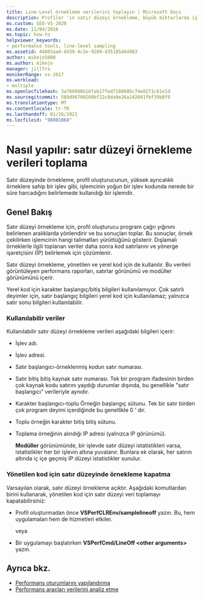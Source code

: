```yaml
---
title: Line-Level örnekleme verilerini toplayın | Microsoft Docs
description: Profiler 'ın satır düzeyi örnekleme, büyük miktarlarda işlemci süresi kullanan kodu nasıl açığa çıkartabilecek hakkında bilgi edinin. Hem yönetilen hem de yerel kodla birlikte çalışarak.
ms.custom: SEO-VS-2020
ms.date: 11/04/2016
ms.topic: how-to
helpviewer_keywords:
- performance tools, line-level sampling
ms.assetid: 44803aad-dd39-4c2e-9209-d35185d44983
author: mikejo5000
ms.author: mikejo
manager: jillfra
monikerRange: vs-2017
ms.workload:
- multiple
ms.openlocfilehash: 3a760980b16fab17fed7180b0bc74e0271c61e1d
ms.sourcegitcommit: 589d96700208bf22c8da9e26a1d2041fbf39b8f9
ms.translationtype: MT
ms.contentlocale: tr-TR
ms.lasthandoff: 01/26/2021
ms.locfileid: "98801068"
---
```

# <a name="how-to-collect-line-level-sampling-data"></a>Nasıl yapılır: satır düzeyi örnekleme verileri toplama
Satır düzeyinde örnekleme, profil oluşturucunun, yüksek ayrıcalıklı örneklere sahip bir işlev gibi, işlemcinin yoğun bir işlev kodunda nerede bir süre harcadığını belirlemede kullandığı bir işlemdir.

## <a name="overview"></a>Genel Bakış
 Satır düzeyi örnekleme için, profil oluşturucu program çağrı yığınını belirlenen aralıklarda yönlendirir ve bu sonuçları toplar. Bu sonuçlar, örnek çekilirken işlemcinin hangi talimatları yürüttüğünü gösterir. Dışlamalı örneklerle ilgili toplanan veriler daha sonra kod satırlarını ve yönerge işaretçisini (IP) belirlemek için çözümlenir.

 Satır düzeyi örnekleme, yönetilen ve yerel kod için de kullanılır. Bu verileri görüntüleyen performans raporları, satırlar görünümü ve modüller görünümünü içerir.

 Yerel kod için karakter başlangıç/bitiş bilgileri kullanılamıyor. Çok satırlı deyimler için, satır başlangıç bilgileri yerel kod için kullanılamaz; yalnızca satır sonu bilgileri kullanılabilir.

### <a name="available-data"></a>Kullanılabilir veriler
 Kullanılabilir satır düzeyi örnekleme verileri aşağıdaki bilgileri içerir:

- İşlev adı.

- İşlev adresi.

- Satır başlangıcı-örneklenmiş kodun satır numarası.

- Satır bitiş bitiş kaynak satır numarası. Tek bir program ifadesinin birden çok kaynak kodu satırını yaydığı durumlar dışında, bu genellikle "satır başlangıcı" verileriyle aynıdır.

- Karakter başlangıcı-toplu Örneğin başlangıç sütunu. Tek bir satır birden çok program deyimi içerdiğinde bu genellikle 0 ' dır.

- Toplu örneğin karakter bitiş bitiş sütunu.

- Toplama örneğinin alındığı IP adresi (yalnızca IP görünümü).

  **Modüller** görünümünde, bir işlevde satır düzeyi istatistikleri varsa, istatistikler her bir işlevin altına yuvalanır. Bunlara ek olarak, her satırın altında iç içe geçmiş IP düzeyi istatistikler sunulur.

### <a name="turn-off-line-level-sampling-for-managed-code"></a>Yönetilen kod için satır düzeyinde örnekleme kapatma
 Varsayılan olarak, satır düzeyi örnekleme açıktır. Aşağıdaki komutlardan birini kullanarak, yönetilen kod için satır düzeyi veri toplamayı kapatabilirsiniz:

- Profil oluşturmadan önce **VSPerfCLREnv/samplelineoff** yazın. Bu, hem uygulamaları hem de hizmetleri etkiler.

     veya

- Bir uygulamayı başlatırken **VSPerfCmd/LineOff \<other arguments>** yazın.

## <a name="see-also"></a>Ayrıca bkz.
- [Performans oturumlarını yapılandırma](../profiling/configuring-performance-sessions.md)
- [Performans araçları verilerini analiz etme](../profiling/analyzing-performance-tools-data.md)
